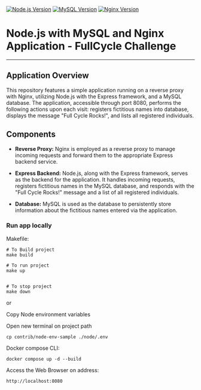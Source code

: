 [![Node.js Version](https://img.shields.io/badge/Node.js-v18-green.svg)](https://nodejs.org/)
[![MySQL Version](https://img.shields.io/badge/MySQL-v8.2-blue.svg)](https://www.mysql.com/)
[![Nginx Version](https://img.shields.io/badge/Nginx-v1.21%20Alpine-brightgreen.svg)](https://nginx.org/)



# Node.js with MySQL and Nginx Application - FullCycle Challenge

---

## Application Overview

This repository features a simple application running on a reverse proxy with Nginx, utilizing Node.js with the Express framework, and a MySQL database. The application, accessible through port 8080, performs the following actions upon each visit: registers fictitious names into database, displays the message "Full Cycle Rocks!", and lists all registered individuals.

## Components

- **Reverse Proxy:** Nginx is employed as a reverse proxy to manage incoming requests and forward them to the appropriate Express backend service.

- **Express Backend:** Node.js, along with the Express framework, serves as the backend for the application. It handles incoming requests, registers fictitious names in the MySQL database, and responds with the "Full Cycle Rocks!" message and a list of all registered individuals.

- **Database:** MySQL is used as the database to persistently store information about the fictitious names entered via the application.


### Run app locally

Makefile:
```
# To Build project
make build

# To run project
make up


# To stop project
make down

```
or 

Copy Node environment variables

Open new terminal on project path
```
cp contrib/node-env-sample ./node/.env
```

Docker compose CLI:
```
docker compose up -d --build
```

Access the Web Browser on address:
```
http://localhost:8080
``` 